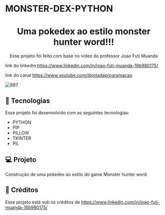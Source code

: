 # MONSTER-DEX-PYTHON

<h1 align="center"> Uma pokedex ao estilo monster hunter word!!! </h1>

<p align="center">
Esse projeto foi feito com base no video do professor Joao Futi Muanda

link do linkedin https://www.linkedin.com/in/joao-futi-muanda-16b980175/

link do canal https://www.youtube.com/@rotadaprogramacao

</p>

![887](https://user-images.githubusercontent.com/82427278/204068470-e91221b4-b78d-45b0-8923-e477d2c60a92.jpg)


## 🚀 Tecnologias

Esse projeto foi desenvolvido com as seguintes tecnologias:

- PYTHON
- PIP
- PILLOW
- TKINTER
- PIL

## 💻 Projeto

Construção de uma pokedex ao estilo do game Monster hunter word

## :memo: Créditos

Esse projeto está sob os créditos de https://www.linkedin.com/in/joao-futi-muanda-16b980175/
